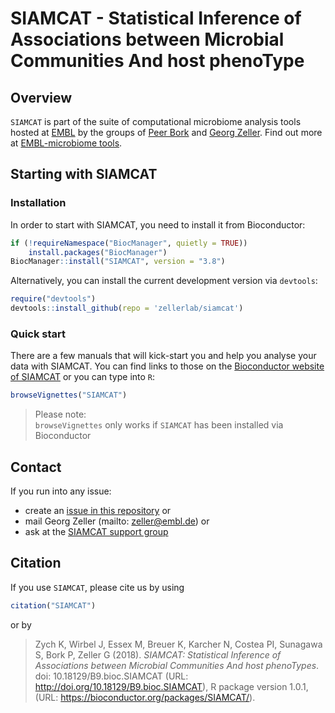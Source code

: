 # SIAMCAT - Statistical Inference of Associations between Microbial Communities And host phenoType

## Overview
`SIAMCAT` is part of the suite of computational microbiome analysis tools
hosted at [EMBL](https://www.embl.org) by the groups of
[Peer Bork](https://www.embl.de/research/units/scb/bork/index.html) and
[Georg Zeller](https://www.embl.de/research/units/scb/zeller/index.html). Find
out more at [EMBL-microbiome tools](http://microbiome-tools.embl.de/).

## Starting with SIAMCAT

### Installation

In order to start with SIAMCAT, you need to install it from Bioconductor:
```R
if (!requireNamespace("BiocManager", quietly = TRUE))
    install.packages("BiocManager")
BiocManager::install("SIAMCAT", version = "3.8")
```

Alternatively, you can install the current development version via `devtools`:
```R
require("devtools")
devtools::install_github(repo = 'zellerlab/siamcat')
```

### Quick start

There are a few manuals that will kick-start you and help you analyse your
data with SIAMCAT. You can find links to those on the
[Bioconductor website of SIAMCAT](https://bioconductor.org/packages/release/bioc/html/SIAMCAT.html)
or you can type into `R`:
```R
browseVignettes("SIAMCAT")
```
> Please note:  
`browseVignettes` only works if `SIAMCAT` has been installed via Bioconductor

## Contact

If you run into any issue:
- create an 
[issue in this repository](https://github.com/zellerlab/siamcat/issues/new) or
- mail Georg Zeller (mailto: zeller@embl.de) or
- ask at the
[SIAMCAT support group](https://groups.google.com/forum/#!forum/siamcat-users)

## Citation

If you use `SIAMCAT`, please cite us by using

```R
citation("SIAMCAT")
```

or by

> Zych K, Wirbel J, Essex M, Breuer K, Karcher N, Costea PI, Sunagawa S, Bork P,
Zeller G (2018). _SIAMCAT: Statistical Inference of Associations between Microbial
Communities And host phenoTypes_. doi: 10.18129/B9.bioc.SIAMCAT (URL:
http://doi.org/10.18129/B9.bioc.SIAMCAT), R package version 1.0.1, (URL:
https://bioconductor.org/packages/SIAMCAT/).
